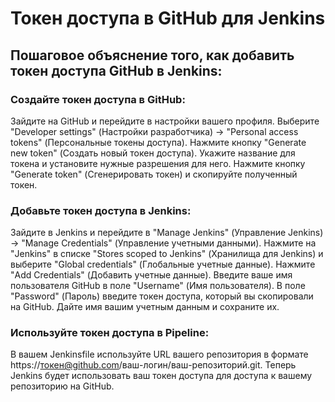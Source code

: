 # Токен доступа в GitHub для Jenkins

## Пошаговое объяснение того, как добавить токен доступа GitHub в Jenkins:

### Создайте токен доступа в GitHub:

Зайдите на GitHub и перейдите в настройки вашего профиля.
Выберите "Developer settings" (Настройки разработчика) -> "Personal access tokens" (Персональные токены доступа).
Нажмите кнопку "Generate new token" (Создать новый токен доступа).
Укажите название для токена и установите нужные разрешения для него.
Нажмите кнопку "Generate token" (Сгенерировать токен) и скопируйте полученный токен.

### Добавьте токен доступа в Jenkins:

Зайдите в Jenkins и перейдите в "Manage Jenkins" (Управление Jenkins) -> "Manage Credentials" (Управление учетными данными).
Нажмите на "Jenkins" в списке "Stores scoped to Jenkins" (Хранилища для Jenkins) и выберите "Global credentials" (Глобальные учетные данные).
Нажмите "Add Credentials" (Добавить учетные данные).
Введите ваше имя пользователя GitHub в поле "Username" (Имя пользователя).
В поле "Password" (Пароль) введите токен доступа, который вы скопировали на GitHub.
Дайте имя вашим учетным данным и сохраните их.

### Используйте токен доступа в Pipeline:

В вашем Jenkinsfile используйте URL вашего репозитория в формате https://токен@github.com/ваш-логин/ваш-репозиторий.git.
Теперь Jenkins будет использовать ваш токен доступа для доступа к вашему репозиторию на GitHub.